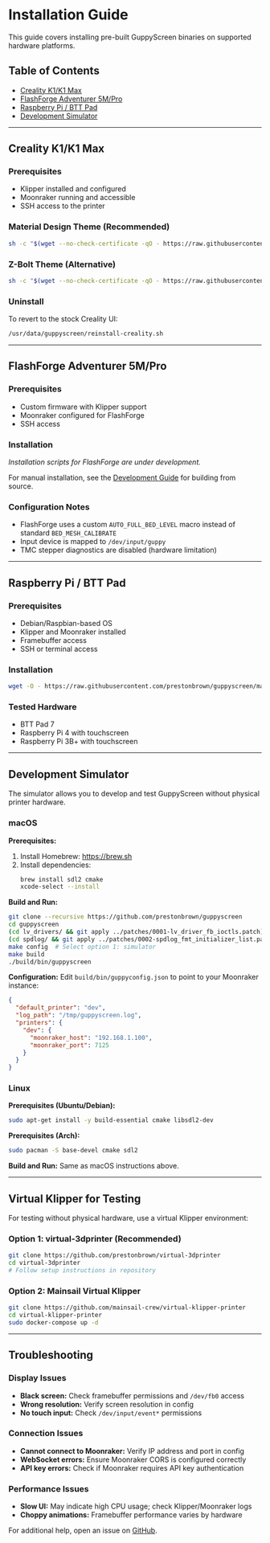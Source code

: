# Installation Guide

This guide covers installing pre-built GuppyScreen binaries on supported hardware platforms.

## Table of Contents

- [Creality K1/K1 Max](#creality-k1k1-max)
- [FlashForge Adventurer 5M/Pro](#flashforge-adventurer-5mpro)
- [Raspberry Pi / BTT Pad](#raspberry-pi--btt-pad)
- [Development Simulator](#development-simulator)

---

## Creality K1/K1 Max

### Prerequisites
- Klipper installed and configured
- Moonraker running and accessible
- SSH access to the printer

### Material Design Theme (Recommended)
```bash
sh -c "$(wget --no-check-certificate -qO - https://raw.githubusercontent.com/prestonbrown/guppyscreen/main/scripts/installer.sh)"
```

### Z-Bolt Theme (Alternative)
```bash
sh -c "$(wget --no-check-certificate -qO - https://raw.githubusercontent.com/prestonbrown/guppyscreen/main/scripts/installer.sh)" -s zbolt
```

### Uninstall
To revert to the stock Creality UI:
```bash
/usr/data/guppyscreen/reinstall-creality.sh
```

---

## FlashForge Adventurer 5M/Pro

### Prerequisites
- Custom firmware with Klipper support
- Moonraker configured for FlashForge
- SSH access

### Installation
*Installation scripts for FlashForge are under development.*

For manual installation, see the [Development Guide](../DEVELOPMENT.md) for building from source.

### Configuration Notes
- FlashForge uses a custom `AUTO_FULL_BED_LEVEL` macro instead of standard `BED_MESH_CALIBRATE`
- Input device is mapped to `/dev/input/guppy`
- TMC stepper diagnostics are disabled (hardware limitation)

---

## Raspberry Pi / BTT Pad

### Prerequisites
- Debian/Raspbian-based OS
- Klipper and Moonraker installed
- Framebuffer access
- SSH or terminal access

### Installation
```bash
wget -O - https://raw.githubusercontent.com/prestonbrown/guppyscreen/main/scripts/installer-deb.sh | bash
```

### Tested Hardware
- BTT Pad 7
- Raspberry Pi 4 with touchscreen
- Raspberry Pi 3B+ with touchscreen

---

## Development Simulator

The simulator allows you to develop and test GuppyScreen without physical printer hardware.

### macOS

**Prerequisites:**
1. Install Homebrew: https://brew.sh
2. Install dependencies:
   ```bash
   brew install sdl2 cmake
   xcode-select --install
   ```

**Build and Run:**
```bash
git clone --recursive https://github.com/prestonbrown/guppyscreen
cd guppyscreen
(cd lv_drivers/ && git apply ../patches/0001-lv_driver_fb_ioctls.patch)
(cd spdlog/ && git apply ../patches/0002-spdlog_fmt_initializer_list.patch)
make config  # Select option 1: simulator
make build
./build/bin/guppyscreen
```

**Configuration:**
Edit `build/bin/guppyconfig.json` to point to your Moonraker instance:
```json
{
  "default_printer": "dev",
  "log_path": "/tmp/guppyscreen.log",
  "printers": {
    "dev": {
      "moonraker_host": "192.168.1.100",
      "moonraker_port": 7125
    }
  }
}
```

### Linux

**Prerequisites (Ubuntu/Debian):**
```bash
sudo apt-get install -y build-essential cmake libsdl2-dev
```

**Prerequisites (Arch):**
```bash
sudo pacman -S base-devel cmake sdl2
```

**Build and Run:**
Same as macOS instructions above.

---

## Virtual Klipper for Testing

For testing without physical hardware, use a virtual Klipper environment:

### Option 1: virtual-3dprinter (Recommended)
```bash
git clone https://github.com/prestonbrown/virtual-3dprinter
cd virtual-3dprinter
# Follow setup instructions in repository
```

### Option 2: Mainsail Virtual Klipper
```bash
git clone https://github.com/mainsail-crew/virtual-klipper-printer
cd virtual-klipper-printer
sudo docker-compose up -d
```

---

## Troubleshooting

### Display Issues
- **Black screen:** Check framebuffer permissions and `/dev/fb0` access
- **Wrong resolution:** Verify screen resolution in config
- **No touch input:** Check `/dev/input/event*` permissions

### Connection Issues
- **Cannot connect to Moonraker:** Verify IP address and port in config
- **WebSocket errors:** Ensure Moonraker CORS is configured correctly
- **API key errors:** Check if Moonraker requires API key authentication

### Performance Issues
- **Slow UI:** May indicate high CPU usage; check Klipper/Moonraker logs
- **Choppy animations:** Framebuffer performance varies by hardware

For additional help, open an issue on [GitHub](https://github.com/prestonbrown/guppyscreen/issues).
